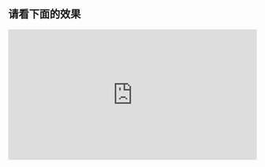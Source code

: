 
## 请看下面的效果

<iframe height="265" style="width: 100%;" scrolling="no" title="NWWBZMj" src="https://codepen.io/webbj97/embed/NWWBZMj?height=265&theme-id=light&default-tab=css,result" frameborder="no" allowtransparency="true" allowfullscreen="true">
  See the Pen <a href='https://codepen.io/webbj97/pen/NWWBZMj'>NWWBZMj</a> by 姜博健
  (<a href='https://codepen.io/webbj97'>@webbj97</a>) on <a href='https://codepen.io'>CodePen</a>.
</iframe>